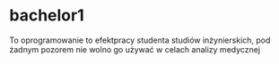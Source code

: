 # bachelor1

To oprogramowanie to efektpracy studenta studiów inżynierskich, pod żadnym pozorem nie wolno go używać w celach analizy medycznej